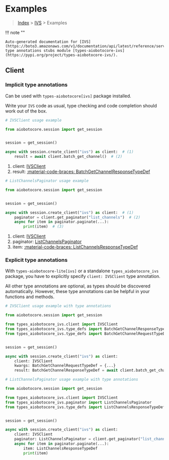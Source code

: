 # Examples

> [Index](../README.md) > [IVS](./README.md) > Examples

!!! note ""

    Auto-generated documentation for [IVS](https://boto3.amazonaws.com/v1/documentation/api/latest/reference/services/ivs.html#ivs)
    type annotations stubs module [types-aiobotocore-ivs](https://pypi.org/project/types-aiobotocore-ivs/).

## Client

### Implicit type annotations

Can be used with `types-aiobotocore[ivs]` package installed.

Write your `IVS` code as usual,
type checking and code completion should work out of the box.



```python
# IVSClient usage example

from aiobotocore.session import get_session


session = get_session()

async with session.create_client("ivs") as client:  # (1)
    result = await client.batch_get_channel()  # (2)
```

1. client: [IVSClient](./client.md)
2. result: [:material-code-braces: BatchGetChannelResponseTypeDef](./type_defs.md#batchgetchannelresponsetypedef) 



```python
# ListChannelsPaginator usage example

from aiobotocore.session import get_session


session = get_session()

async with session.create_client("ivs") as client:  # (1)
    paginator = client.get_paginator("list_channels")  # (2)
    async for item in paginator.paginate(...):
        print(item)  # (3)
```

1. client: [IVSClient](./client.md)
2. paginator: [ListChannelsPaginator](./paginators.md#listchannelspaginator)
3. item: [:material-code-braces: ListChannelsResponseTypeDef](./type_defs.md#listchannelsresponsetypedef) 




### Explicit type annotations

With `types-aiobotocore-lite[ivs]`
or a standalone `types_aiobotocore_ivs` package, you have to explicitly specify
`client: IVSClient` type annotation.

All other type annotations are optional, as types should be discovered automatically.
However, these type annotations can be helpful in your functions and methods.


```python
# IVSClient usage example with type annotations

from aiobotocore.session import get_session

from types_aiobotocore_ivs.client import IVSClient
from types_aiobotocore_ivs.type_defs import BatchGetChannelResponseTypeDef
from types_aiobotocore_ivs.type_defs import BatchGetChannelRequestTypeDef


session = get_session()

async with session.create_client("ivs") as client:
    client: IVSClient
    kwargs: BatchGetChannelRequestTypeDef = {...}
    result: BatchGetChannelResponseTypeDef = await client.batch_get_channel(**kwargs)
```



```python
# ListChannelsPaginator usage example with type annotations

from aiobotocore.session import get_session

from types_aiobotocore_ivs.client import IVSClient
from types_aiobotocore_ivs.paginator import ListChannelsPaginator
from types_aiobotocore_ivs.type_defs import ListChannelsResponseTypeDef


session = get_session()

async with session.create_client("ivs") as client:
    client: IVSClient
    paginator: ListChannelsPaginator = client.get_paginator("list_channels")
    async for item in paginator.paginate(...):
        item: ListChannelsResponseTypeDef
        print(item)
```



